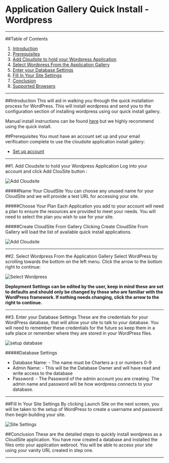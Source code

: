 Application Gallery Quick Install - Wordpress
=================
***

##Table of Contents
1. [Introduction](#user-content-introduction)
2. [Prerequisites](#user-content-prerequisites)
3. [Add Cloudsite to hold your Wordpress Application](#user-content-1-Add-Cloudsite-to-hold-your-Wordpress-Application)
4. [Select Wordpress From the Application Gallery](#user-content-2-Select-Wordpress-From-the-Application-Gallery)
5. [Enter your Database Settings](#user-content-3-Enter-your-Database-Settings)
6. [Fill In Your Site Settings](#user-content-Fill-In-Your-Site-Settings)
7. [Conclusion](#user-content-conclusion)
8. [Supported Browsers](#user-content-supported-browsers)

***

##Introduction
This will aid in walking you through the quick installation process for WordPress. This will install wordpress and send you to the configuration section of installing wordpress using our quick install gallery.

Manual install instructions can be found [here](http://documentlink.com) but we highly recommend using the quick install.

##Prerequisites
You must have an account set up and your email verification complete to use the cloudsite application install gallery:
 
* [Set up account](http://my.gearhost.com/login.aspx)

***
##1. Add Cloudsite to hold your Wordpress Application
Log into your account and click Add ClouSite button :
 
![Add Cloudsite](https://www.evernote.com/shard/s77/sh/1167fe54-3f47-40b7-b2e2-26bdd873d63f/361521e15ae997aa329f521cd5dae799/res/88c1d0fa-92d1-437b-8ffb-dc0a5a76af2b/)
 
#####Name Your CloudSite
You can choose any unused name for your CloudSite and we will provide a test URL for accessing your site.

#####Choose Your Plan
Each Application you add to your account will need a plan to ensure the resources are provided to meet your needs.  You will need to select the plan you wish to use for your site.

#####Create CloudSite From Gallery
Clicking Create CloudSite From Gallery will load the list of available quick install applications.

![Add Cloudsite](https://www.evernote.com/shard/s77/sh/cf26c89b-72ba-4b2e-aa4e-549338f9840b/a06168d10a3d89f679984e89fc4583cd/res/f9af27b7-c024-4ae0-9f41-71cf8aa806e2/skitch.png?resizeSmall&width=832)
 
***

##2. Select Wordpress From the Application Gallery
Select WordPress by scrolling towards the bottom on the left menu. Click the arrow to the bottom right to continue:
 
![Select Wordpress](https://www.evernote.com/shard/s77/sh/5b64e3b4-b483-4cd9-961c-314c982e6ab5/1864f8b2dda1ceb9bee76e740274acdb/res/9f43cee1-a66f-4bf1-901c-2d03c55118c3/skitch.png?resizeSmall&width=832)

**Deployment Settings can be edited by the user, keep in mind these are set to defaults and should only be changed by those who are familiar with the WordPress framework. If nothing needs changing, click the arrow to the right to continue.**

***

##3. Enter your Database Settings
These are the credentials for your WordPress database, that will allow your site to talk to your database. You will need to remember these credentials for the future so keep them in a safe place or remember where they are stored in your WordPress files.

![setup database](http://i.imgur.com/eHwWk5e.png)

#####Database Settings
* Database Name: - The name must be Charters a-z or numbers 0-9
* Admin Name: - This will be the Database Owner and will have read and write access to the database
* Password: - The Password of the admin account you are creating.  The admin name and password will be how wordpress connects to your database.
 
***
##Fill In Your Site Settings
By clicking Launch Site on the next screen, you will be taken to the setup of WordPress to create a username and password then begin building your site.

![Site Settings](http://i.imgur.com/ElyoABD.png)

##Conclusion
These are the detailed steps to quickly install wordpress as a CloudSite application.  You have now created a database and installed the files onto your application webroot.  You will be able to access your site using your vanity URL created in step one.

***

